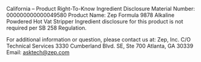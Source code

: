  
 
 
California – Product Right-To-Know Ingredient Disclosure 
Material Number: 000000000000049580 
Product Name: Zep Formula 9878 Alkaline Powdered Hot Vat Stripper 
Ingredient disclosure for this product is not required per SB 258 Regulation. 
 
For additional information or question, please contact us at: 
Zep, Inc. 
C/O Technical Services 
3330 Cumberland Blvd. SE, Ste 700 
Atlanta, GA 30339 
Email: asktech@zep.com 
 
 
 
 
